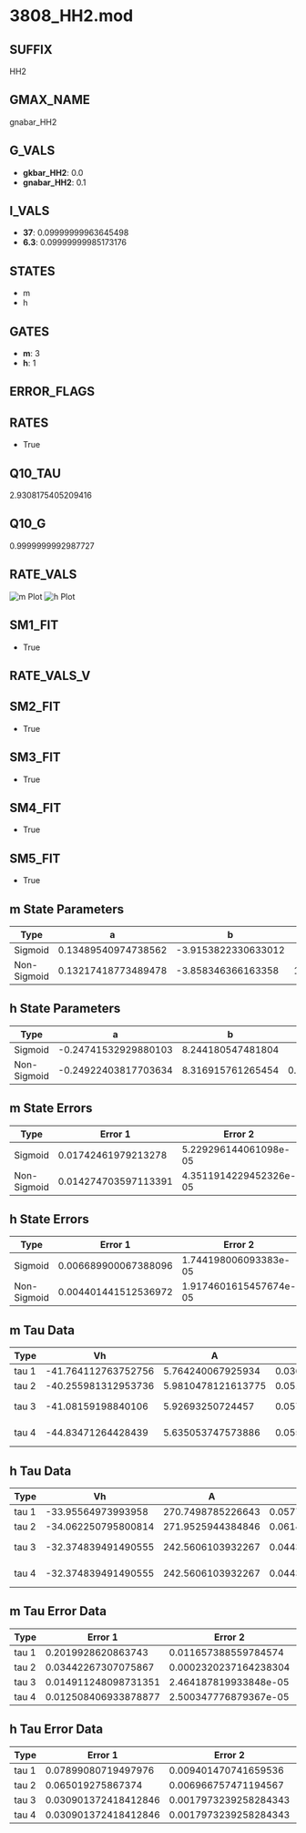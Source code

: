 # 3808_HH2.mod

## SUFFIX

HH2

## GMAX_NAME

gnabar_HH2

## G_VALS

- **gkbar_HH2**: 0.0
- **gnabar_HH2**: 0.1

## I_VALS

- **37**: 0.09999999963645498
- **6.3**: 0.09999999985173176

## STATES

- m
- h

## GATES

- **m**: 3
- **h**: 1

## ERROR_FLAGS


## RATES

- True

## Q10_TAU

2.9308175405209416

## Q10_G

0.9999999992987727

## RATE_VALS

![m Plot](/Users/pbozelos/Dropbox/icg-Chai-Panos/supermodels/output_markdown_files/Na/3808_HH2.mod/images/m.png)
![h Plot](/Users/pbozelos/Dropbox/icg-Chai-Panos/supermodels/output_markdown_files/Na/3808_HH2.mod/images/h.png)

## SM1_FIT

- True

## RATE_VALS_V

## SM2_FIT

- True

## SM3_FIT

- True

## SM4_FIT

- True

## SM5_FIT

- True

## m State Parameters

| Type | a | b | c | d |
| --- | --- | --- | --- | --- |
| Sigmoid | 0.13489540974738562 | -3.9153822330633012 |
| Non-Sigmoid | 0.13217418773489478 | -3.858346366163358 | 1.0094744688630195 | -0.008523934235599294 |

## h State Parameters

| Type | a | b | c | d |
| --- | --- | --- | --- | --- |
| Sigmoid | -0.24741532929880103 | 8.244180547481804 |
| Non-Sigmoid | -0.24922403817703634 | 8.316915761265454 | 0.9969656586580307 | 0.0035710911123919423 |

## m State Errors

| Type | Error 1 | Error 2 | Error 3 |
| --- | --- | --- | --- |
| Sigmoid | 0.01742461979213278 | 5.229296144061098e-05 | 0.011410423163392863 |
| Non-Sigmoid | 0.014274703597113391 | 4.3511914229452326e-05 | 0.00934771665139062 |

## h State Errors

| Type | Error 1 | Error 2 | Error 3 |
| --- | --- | --- | --- |
| Sigmoid | 0.006689900067388096 | 1.744198006093383e-05 | 0.004713035581031376 |
| Non-Sigmoid | 0.004401441512536972 | 1.9174601615457674e-05 | 0.003100816192687066 |

## m Tau Data

| Type | Vh | A | b1 | b2 | c1 | c2 | d1 | d2 | e1 | e2 |
| --- | --- | --- | --- | --- | --- | --- | --- | --- | --- | --- |
| tau 1 | -41.764112763752756 | 5.764240067925934 | 0.03610271326809061 | 0.022652279427422473 |
| tau 2 | -40.255981312953736 | 5.9810478121613775 | 0.051464737378761366 | 0.00041101288988842596 | 0.03213162159544822 | -0.00011593886761746903 |
| tau 3 | -41.08159198840106 | 5.92693250724457 | 0.057677023333474624 | 0.0007246331858796147 | 3.811813440394504e-06 | 0.03394456883328739 | -0.00017893521319574453 | 3.8858021720681013e-07 |
| tau 4 | -44.83471264428439 | 5.635053747573886 | 0.05554759292247326 | 0.0006631912241016697 | 4.701456812431705e-07 | -4.4127422061389346e-08 | 0.02364807795031053 | 7.293956594465476e-05 | -1.8807442768312459e-06 | 6.913843261751866e-09 |

## h Tau Data

| Type | Vh | A | b1 | b2 | c1 | c2 | d1 | d2 | e1 | e2 |
| --- | --- | --- | --- | --- | --- | --- | --- | --- | --- | --- |
| tau 1 | -33.95564973993958 | 270.7498785226643 | 0.057785211579269746 | 0.17293736270723245 |
| tau 2 | -34.062250795800814 | 271.9525944384846 | 0.06149190158488596 | 0.000109526295093199 | 0.18277433388052475 | -0.0011676297236319166 |
| tau 3 | -32.374839491490555 | 242.5606103932267 | 0.044340545408906216 | -0.00027120081774542235 | -1.951410386263203e-06 | 0.2214136014140721 | -0.0037471035098873315 | 1.8823605330483556e-05 |
| tau 4 | -32.374839491490555 | 242.5606103932267 | 0.044340545408906216 | -0.00027120081774542235 | -1.951410386263203e-06 | 0.0 | 0.2214136014140721 | -0.0037471035098873315 | 1.8823605330483556e-05 | 0.0 |

## m Tau Error Data

| Type | Error 1 | Error 2 | Error 3 |
| --- | --- | --- | --- |
| tau 1 | 0.2019928620863743 | 0.011657388559784574 | 0.06686414987874781 |
| tau 2 | 0.03442267307075867 | 0.0002320237164238304 | 0.011394673790235899 |
| tau 3 | 0.014911248098731351 | 2.464187819933848e-05 | 0.004935956238525035 |
| tau 4 | 0.012508406933878877 | 2.500347776879367e-05 | 0.004140562133396612 |

## h Tau Error Data

| Type | Error 1 | Error 2 | Error 3 |
| --- | --- | --- | --- |
| tau 1 | 0.07899080719497976 | 0.009401470741659536 | 0.056861166128183344 |
| tau 2 | 0.065019275867374 | 0.006966757471194567 | 0.04680382411466105 |
| tau 3 | 0.030901372418412846 | 0.0017973239258284343 | 0.022244209586756908 |
| tau 4 | 0.030901372418412846 | 0.0017973239258284343 | 0.022244209586756908 |

